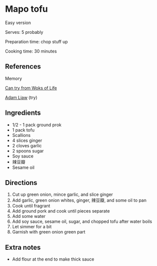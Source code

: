 # Mapo tofu

Easy version

Serves: 5 probably

Preparation time: chop stuff up

Cooking time: 30 minutes

## References

Memory

[Can try from Woks of Life](https://thewoksoflife.com/ma-po-tofu-real-deal/)

[Adam Liaw](https://www.youtube.com/watch?v=SwET7xWuY-g) (try)

## Ingredients

- 1/2 - 1 pack ground prok
- 1 pack tofu
- Scallions
- 4 slices ginger
- 2 cloves garlic
- 2 spoons sugar
- Soy sauce
- 辣豆瓣
- Sesame oil

## Directions

1. Cut up green onion, mince garlic, and slice ginger
2. Add garlic, green onion whites, ginger, 辣豆瓣, and some oil to pan
3. Cook until fragrant
4. Add ground pork and cook until pieces separate
5. Add some water
6. Add soy sauce, sesame oil, sugar, and chopped tofu after water boils
7. Let simmer for a bit
8. Garnish with green onion green part

## Extra notes

- Add flour at the end to make thick sauce
